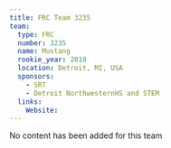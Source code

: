 ```yaml
---
title: FRC Team 3235
team:
  type: FRC
  number: 3235
  name: Mustang
  rookie_year: 2010
  location: Detroit, MI, USA
  sponsors:
    - SRT
    - Detroit NorthwesternHS and STEM
  links:
    Website: 
---
```

No content has been added for this team